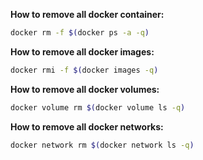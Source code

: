 
**How to remove all docker container:**
```bash
docker rm -f $(docker ps -a -q)
```

**How to remove all docker images:**
```bash
docker rmi -f $(docker images -q)
``` 

**How to remove all docker volumes:**
```bash
docker volume rm $(docker volume ls -q)
```

**How to remove all docker networks:**
```bash
docker network rm $(docker network ls -q)
```
